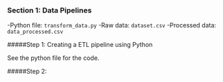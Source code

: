 ### Section 1: Data Pipelines

-Python file: `transform_data.py`
-Raw data: `dataset.csv`
-Processed data: `data_processed.csv`

#####Step 1: Creating a ETL pipeline using Python 

See the python file for the code.

#####Step 2: 

